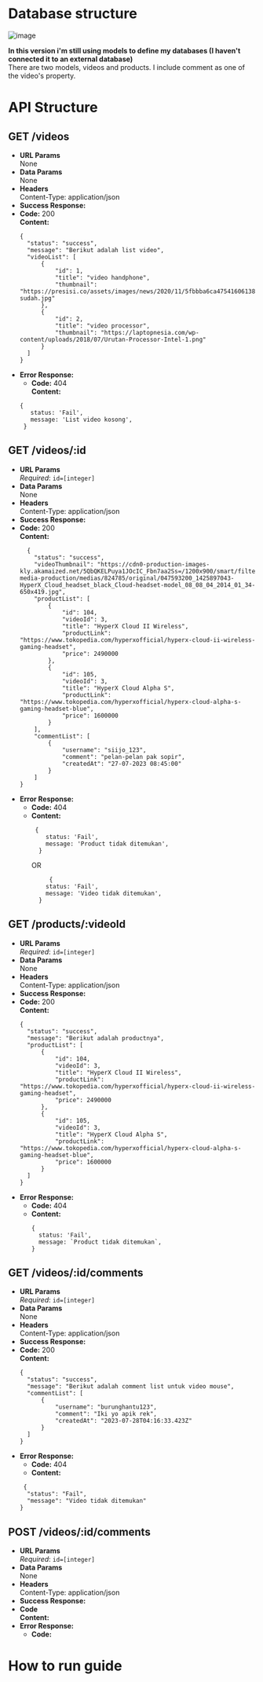 # Database structure
   
![image](https://github.com/kubade123/gg-midterm/assets/86041365/f2ca25b1-9782-470f-b32f-b8cf6d8739b5)

**In this version i'm still using models to define my databases (I haven't connected it to an external database)**  
There are two models, videos and products. I include comment as one of the video's property.

# API Structure
## GET /videos
- **URL Params**  
  None
- **Data Params**  
  None
- **Headers**  
  Content-Type: application/json
- **Success Response:**  
- **Code:** 200  
  **Content:**
  ```
  {
    "status": "success",
    "message": "Berikut adalah list video",
    "videoList": [
        {
            "id": 1,
            "title": "video handphone",
            "thumbnail": "https://presisi.co/assets/images/news/2020/11/5fbbba6ca47541606138476-sudah.jpg"
        },
        {
            "id": 2,
            "title": "video processor",
            "thumbnail": "https://laptopnesia.com/wp-content/uploads/2018/07/Urutan-Processor-Intel-1.png"
        }
    ]
  }
   ```
- **Error Response:**  
     - **Code:** 404  
       **Content:**
   ```
   {
      status: 'Fail',
      message: 'List video kosong',
    }
    ```
## GET /videos/:id
- **URL Params**  
  _Required_: ```id=[integer]```
- **Data Params**  
  None
- **Headers**  
  Content-Type: application/json
- **Success Response:**  
- **Code:** 200    
  **Content:**
   ```
     {
       "status": "success",
       "videoThumbnail": "https://cdn0-production-images-kly.akamaized.net/5QbQKELPuya1JOcIC_Fbn7aa2Ss=/1200x900/smart/filters:quality(75):strip_icc():format(jpeg)/kly-media-production/medias/824785/original/047593200_1425897043-HyperX_Cloud_headset_black_Cloud-headset-model_08_08_04_2014_01_34-650x419.jpg",
       "productList": [
           {
               "id": 104,
               "videoId": 3,
               "title": "HyperX Cloud II Wireless",
               "productLink": "https://www.tokopedia.com/hyperxofficial/hyperx-cloud-ii-wireless-gaming-headset",
               "price": 2490000
           },
           {
               "id": 105,
               "videoId": 3,
               "title": "HyperX Cloud Alpha S",
               "productLink": "https://www.tokopedia.com/hyperxofficial/hyperx-cloud-alpha-s-gaming-headset-blue",
               "price": 1600000
           }
       ],
       "commentList": [
           {
               "username": "siijo_123",
               "comment": "pelan-pelan pak sopir",
               "createdAt": "27-07-2023 08:45:00"
           }
       ]
   }
   ```  
- **Error Response:**  
     - **Code:** 404
     - **Content:**
        ```
         {
            status: 'Fail',
            message: 'Product tidak ditemukan',
          }
         ```
        OR
        ```
             {
            status: 'Fail',
            message: 'Video tidak ditemukan',
          }
        ```
  
## GET /products/:videoId
- **URL Params**  
  _Required_: ```id=[integer]```
- **Data Params**  
  None
- **Headers**  
  Content-Type: application/json
- **Success Response:**  
- **Code:** 200    
  **Content:**
  ```
  {
    "status": "success",
    "message": "Berikut adalah productnya",
    "productList": [
        {
            "id": 104,
            "videoId": 3,
            "title": "HyperX Cloud II Wireless",
            "productLink": "https://www.tokopedia.com/hyperxofficial/hyperx-cloud-ii-wireless-gaming-headset",
            "price": 2490000
        },
        {
            "id": 105,
            "videoId": 3,
            "title": "HyperX Cloud Alpha S",
            "productLink": "https://www.tokopedia.com/hyperxofficial/hyperx-cloud-alpha-s-gaming-headset-blue",
            "price": 1600000
        }
    ]
  }
- **Error Response:**  
     - **Code:** 404
     - **Content:**
       ```
       {
         status: 'Fail',
         message: `Product tidak ditemukan`,
       }
## GET /videos/:id/comments
- **URL Params**  
  _Required_: ```id=[integer]```
- **Data Params**  
  None
- **Headers**  
  Content-Type: application/json
- **Success Response:**  
- **Code:** 200  
  **Content:**
  ```
  {
    "status": "success",
    "message": "Berikut adalah comment list untuk video mouse",
    "commentList": [
        {
            "username": "burunghantu123",
            "comment": "Iki yo apik rek",
            "createdAt": "2023-07-28T04:16:33.423Z"
        }
    ]
  } 
- **Error Response:**  
     - **Code:** 404
     - **Content:**
  ```
   {
    "status": "Fail",
    "message": "Video tidak ditemukan"
  }
## POST /videos/:id/comments
- **URL Params**  
  _Required_: ```id=[integer]```
- **Data Params**  
  None
- **Headers**  
  Content-Type: application/json
- **Success Response:**  
- **Code**  
  **Content:**  
- **Error Response:**  
     - **Code:**

# How to run guide

